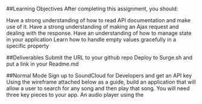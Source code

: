 ##Learning Objectives
After completing this assignment, you should:

Have a strong understanding of how to read API documentation and make use of it.
Have a strong understanding of making an Ajax request and dealing with the response.
Have an understanding of how to manage state in your application
Learn how to handle empty values gracefully in a specific property

##Deliverables
Submit the URL to your github repo
Deploy to Surge.sh and put a link in your Readme.md

##Normal Mode
Sign up to SoundCloud for Developers and get an API key
Using the wireframe attached below as a guide, build an application that will allow a user to search for any song and then play that song.
You will need three key pieces to your app.
An audio player using the <audio> tag
A form that allows a user to enter a song/artist etc title
An area to display the results
After the results are displayed, I should be able to click the image of any album and play the song associated with it.
